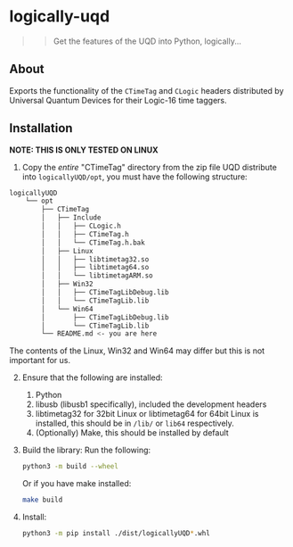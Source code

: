 # logically-uqd

>> Get the features of the UQD into Python, logically...

## About
Exports the functionality of the `CTimeTag` and `CLogic` headers distributed by Universal Quantum Devices for their Logic-16 time taggers.

## Installation
**NOTE: THIS IS ONLY TESTED ON LINUX**

1. Copy the *entire* "CTimeTag" directory from the zip file UQD distribute into `logicallyUQD/opt`, you must have the following structure:
```sh
logicallyUQD
    └── opt
        ├── CTimeTag
        │   ├── Include
        │   │   ├── CLogic.h
        │   │   ├── CTimeTag.h
        │   │   └── CTimeTag.h.bak
        │   ├── Linux
        │   │   ├── libtimetag32.so
        │   │   ├── libtimetag64.so
        │   │   └── libtimetagARM.so
        │   ├── Win32
        │   │   ├── CTimeTagLibDebug.lib
        │   │   └── CTimeTagLib.lib
        │   └── Win64
        │       ├── CTimeTagLibDebug.lib
        │       └── CTimeTagLib.lib
        └── README.md <- you are here
```
The contents of the Linux, Win32 and Win64 may differ but this is not important for us.

2. Ensure that the following are installed:
    1. Python
    2. libusb (libusb1 specifically), included the development headers
    3. libtimetag32 for 32bit Linux or libtimetag64 for 64bit Linux is installed, this should be in `/lib/` or `lib64` respectively.
    4. (Optionally) Make, this should be installed by default

3. Build the library:
    Run the following:
    ```sh
	python3 -m build --wheel
    ```
    Or if you have make installed:
    ```sh
    make build
    ```
4. Install:
    ```sh
    python3 -m pip install ./dist/logicallyUQD*.whl
    ```

